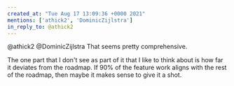 ```yaml
---
created_at: "Tue Aug 17 13:09:36 +0000 2021"
mentions: ['athick2', 'DominicZijlstra']
in_reply_to: @athick2
---
```


@athick2 @DominicZijlstra That seems pretty comprehensive. 

The one part that I don't see as part of it that I like to think about is how far it deviates from the roadmap. If 90% of the feature work aligns with the rest of the roadmap, then maybe it makes sense to give it a shot.